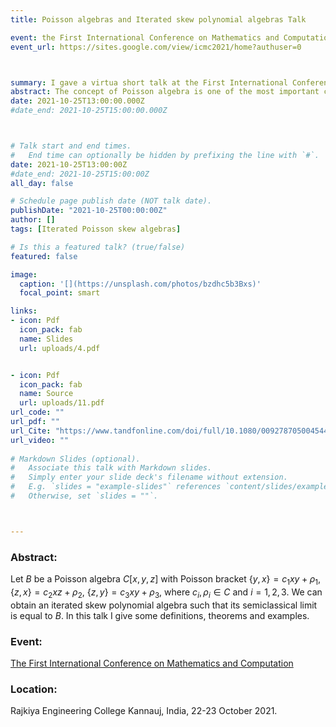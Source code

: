 ```yaml
---
title: Poisson algebras and Iterated skew polynomial algebras Talk

event: the First International Conference on Mathematics and Computation
event_url: https://sites.google.com/view/icmc2021/home?authuser=0



summary: I gave a virtua short talk at the First International Conference on Mathematics and Computation, Rajkiya Engineering College Kannauj, India, 22-23 October 2021.
abstract: The concept of Poisson algebra is one of the most important concepts in mathematics that make a link between commutative and noncommutative algebra. The Poisson algebra D can be defined as an algebra over a field K with Poisson bracket {,} such that (D,{,}) is satisfying anti-commutative, Jacobi identity and Leibniz rule. In this talk, I will give the definition of Poisson algebra, talk about some related concepts of polynomial Poisson algebras and give some examples.
date: 2021-10-25T13:00:00.000Z
#date_end: 2021-10-25T15:00:00.000Z



# Talk start and end times.
#   End time can optionally be hidden by prefixing the line with `#`.
date: 2021-10-25T13:00:00Z
#date_end: 2021-10-25T15:00:00Z
all_day: false

# Schedule page publish date (NOT talk date).
publishDate: "2021-10-25T00:00:00Z"
author: []
tags: [Iterated Poisson skew algebras]

# Is this a featured talk? (true/false)
featured: false

image:
  caption: '[](https://unsplash.com/photos/bzdhc5b3Bxs)'
  focal_point: smart

links:
- icon: Pdf
  icon_pack: fab
  name: Slides
  url: uploads/4.pdf


- icon: Pdf
  icon_pack: fab
  name: Source
  url: uploads/11.pdf
url_code: ""
url_pdf: ""
url_Cite: "https://www.tandfonline.com/doi/full/10.1080/00927870500454463"
url_video: ""
  
# Markdown Slides (optional).
#   Associate this talk with Markdown slides.
#   Simply enter your slide deck's filename without extension.
#   E.g. `slides = "example-slides"` references `content/slides/example-slides.md`.
#   Otherwise, set `slides = ""`.



---
```

### Abstract:
 Let $B$ be a Poisson algebra $C[x,y,z]$ with Poisson bracket {$y,x$}$=c_1 xy+\rho_1,$
 {$z,x$}$=c_2 xz+\rho_2,$   {$z,y$}$=c_3xy+\rho_3$, where  $c_i, \rho_i \in C$  and $i=1,2,3$. 
 We can obtain an iterated skew polynomial algebra such that its semiclassical limit is equal to $B$. 
 In this talk I give some definitions, theorems and examples.

### Event: 
[The First International Conference on Mathematics and Computation](https://sites.google.com/view/icmc2021/home?authuser=0)

### Location: 
Rajkiya Engineering College Kannauj, India, 22-23 October 2021.